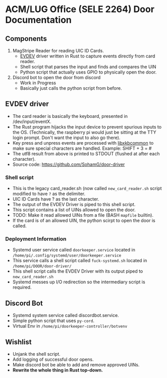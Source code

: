 # ACM/LUG Office (SELE 2264) Door Documentation

## Components

1. MagStripe Reader for reading UIC ID Cards.
   - [EVDEV](https://en.wikipedia.org/wiki/Evdev) driver written in Rust 
   to capture events directly from card reader.
   - Shell script that parses the input and finds and compares the UIN
   - Python script that actually uses GPIO to physically open the door.
2. Discord bot to open the door from discord
   - Work in Progress
   - Basically just calls the python script from before.

## EVDEV driver

- The card reader is basically the keyboard, presented in /dev/input/eventX. 
- The Rust program hijacks the input device to prevent spurious inputs to the OS.
(Technically, the raspberry pi would just be sitting at the TTY login prompt. Don't want
the input to also go there).
- Key press and unpress events are processed with [libxkbcommon](https://xkbcommon.org/)
to make sure special characters are handled. Example: SHIFT + 3 = #
- The utf8 result from above is printed to STDOUT (flushed at after each character).
- Source code: https://github.com/SohamG/door-driver

### Shell script

- This is the legacy card_reader.sh (now called `new_card_reader.sh` script modified to have `?` as the delimiter.
- UIC ID Cards have ? as the last character.
- The output of the EVDEV Driver is piped to this shell script.
- This script contains a list of UINs allowed to open the door.
- TODO: Make it read allowed UINs from a file (BASH `mapfile` builtin).
- If the card is of an allowed UIN, the python scirpt to open the door is called.


### Deployment Information

- Systemd user service called `doorkeeper.service` located in `/home/pi/.config/systemd/user/doorkeeper.service`
- This service calls a shell script called `fuck-systemd.sh` located in `/home/pi/DOOR/door-driver/`
- This shell script calls the EVDEV Driver with its output piped to `new_card_reader.sh`
- Systemd messes up I/O redirection so the intermediary script is required.

## Discord Bot

- Systemd system service called discordbot.service.
- Simple python script that uses `py-cord`.
- Virtual Env in `/home/pi/doorkeeper-controller/botvenv`

## Wishlist

- Unjank the shell script.
- Add logging of successful door opens.
- Make discord bot be able to add and remove approved UINs.
- **Rewrite the whole thing in Rust top-down.**
